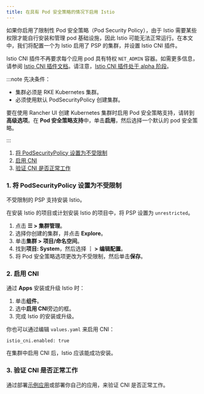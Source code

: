 ```yaml
---
title: 在具有 Pod 安全策略的情况下启用 Istio
---
```


如果你启用了限制性 Pod 安全策略（Pod Security Policy），由于 Istio 需要某些权限才能自行安装和管理 pod 基础设施，因此 Istio 可能无法正常运行。在本文中，我们将配置一个为 Istio 启用了 PSP 的集群，并设置 Istio CNI 插件。

Istio CNI 插件不再要求每个应用 pod 具有特权 `NET_ADMIN` 容器。如需更多信息，请参阅 [Istio CNI 插件文档](https://istio.io/docs/setup/additional-setup/cni)。请注意，[Istio CNI 插件处于 alpha 阶段](https://istio.io/about/feature-stages/)。

:::note 先决条件：

- 集群必须是 RKE Kubernetes 集群。
- 必须使用默认 PodSecurityPolicy 创建集群。

要在使用 Rancher UI 创建 Kubernetes 集群时启用 Pod 安全策略支持，请转到<b>高级选项</b>。在 <b>Pod 安全策略支持</b>中，单击<b>启用</b>，然后选择一个默认的 pod 安全策略。

:::

1. [将 PodSecurityPolicy 设置为不受限制](#1-将-podsecuritypolicy-设置为不受限制)
2. [启用 CNI](#2-启用-cni)
3. [验证 CNI 是否正常工作](#3-验证-cni-是否正常工作)

### 1. 将 PodSecurityPolicy 设置为不受限制

不受限制的 PSP 支持安装 Istio。

在安装 Istio 的项目或计划安装 Istio 的项目中，将 PSP 设置为 `unrestricted`。

1. 点击 **☰ > 集群管理**。
1. 选择你创建的集群，并点击 **Explore**。
1. 单击**集群 > 项目/命名空间**。
1. 找到**项目: System**，然后选择 **⋮ > 编辑配置**。
1. 将 Pod 安全策略选项更改为不受限制，然后单击**保存**。

### 2. 启用 CNI

通过 **Apps** 安装或升级 Istio 时：

1. 单击**组件**。
2. 选中**启用 CNI**旁边的框。
3. 完成 Istio 的安装或升级。

你也可以通过编辑 `values.yaml` 来启用 CNI：

```
istio_cni.enabled: true
```

在集群中启用 CNI 后，Istio 应该能成功安装。

### 3. 验证 CNI 是否正常工作

通过部署[示例应用](https://istio.io/latest/docs/examples/bookinfo/)或部署你自己的应用，来验证 CNI 是否正常工作。

